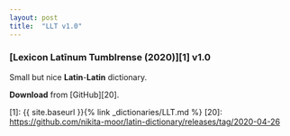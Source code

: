 ```yaml
---
layout: post
title:  "LLT v1.0"
---
```


### [Lexicon Latīnum Tumblrense (2020)][1] v1.0

Small but nice **Latin**-**Latin** dictionary.

**Download** from [GitHub][20].


[1]: {{ site.baseurl }}{% link _dictionaries/LLT.md %}
[20]: https://github.com/nikita-moor/latin-dictionary/releases/tag/2020-04-26

